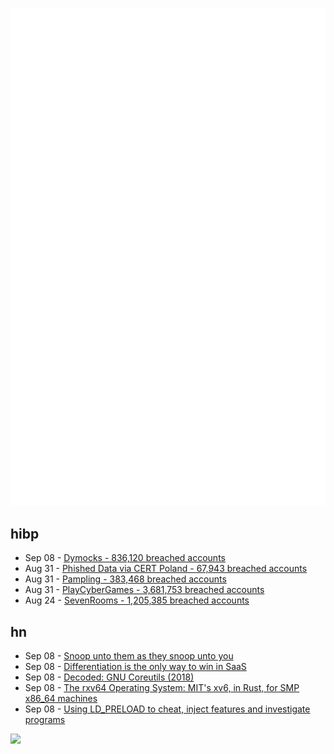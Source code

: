 ![Metrics](https://raw.githubusercontent.com/phixion/phixion/master/metrics.svg)

## hibp

<!--
for https://github.com/phixion/phixion/blob/main/.github/workflows/feeds.yml
-->
<!--START_SECTION:haveibeenpwnd-->
- Sep 08 - [Dymocks - 836,120 breached accounts](https://haveibeenpwned.com/PwnedWebsites#Dymocks)
- Aug 31 - [Phished Data via CERT Poland - 67,943 breached accounts](https://haveibeenpwned.com/PwnedWebsites#CERTPolandPhish)
- Aug 31 - [Pampling - 383,468 breached accounts](https://haveibeenpwned.com/PwnedWebsites#Pampling)
- Aug 31 - [PlayCyberGames - 3,681,753 breached accounts](https://haveibeenpwned.com/PwnedWebsites#PlayCyberGames)
- Aug 24 - [SevenRooms - 1,205,385 breached accounts](https://haveibeenpwned.com/PwnedWebsites#SevenRooms)
<!--END_SECTION:haveibeenpwnd-->

## hn

<!--
for https://github.com/phixion/phixion/blob/main/.github/workflows/feeds.yml
-->
<!--START_SECTION:hn-->
- Sep 08 - [Snoop unto them as they snoop unto you](https://blog.dataparty.xyz/blog/snoop-unto-them/)
- Sep 08 - [Differentiation is the only way to win in SaaS](https://ideahub.beehiiv.com/p/how-to-differentiate-your-saas-product)
- Sep 08 - [Decoded: GNU Coreutils (2018)](https://maizure.org/projects/decoded-gnu-coreutils/)
- Sep 08 - [The rxv64 Operating System: MIT's xv6, in Rust, for SMP x86_64 machines](https://github.com/dancrossnyc/rxv64)
- Sep 08 - [Using LD_PRELOAD to cheat, inject features and investigate programs](https://rafalcieslak.wordpress.com/2013/04/02/dynamic-linker-tricks-using-ld_preload-to-cheat-inject-features-and-investigate-programs/)
<!--END_SECTION:hn-->

<!--
for https://yhype.me
-->
![](https://hit.yhype.me/github/profile?user_id=13013670)
